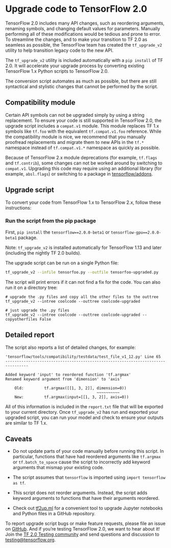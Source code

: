 # Upgrade code to TensorFlow 2.0

TensorFlow 2.0 includes many API changes, such as reordering arguments, renaming symbols, and changing default values for parameters. Manually performing all of these modifications would be tedious and prone to error. To streamline the changes, and to make your transition to TF 2.0 as seamless as possible, the TensorFlow team has created the `tf_upgrade_v2` utility to help transition legacy code to the new API.

The `tf_upgrade_v2` utility is included automatically with a `pip install` of TF 2.0. It will accelerate your upgrade process by converting existing TensorFlow 1.x Python scripts to TensorFlow 2.0.

The conversion script automates as much as possible, but there are still syntactical and stylistic changes that cannot be performed by the script.

## Compatibility module

Certain API symbols can not be upgraded simply by using a string replacement. To ensure your code is still supported in TensorFlow 2.0, the upgrade script includes a `compat.v1` module. This module replaces TF 1.x symbols like `tf.foo` with the equivalent `tf.compat.v1.foo` reference. While the compatibility module is nice, we recommend that you manually proofread replacements and migrate them to new APIs in the `tf.*` namespace instead of `tf.compat.v1.*` namespace as quickly as possible.

Because of TensorFlow 2.x module deprecations (for example, `tf.flags` and `tf.contrib`), some changes can not be worked around by switching to `compat.v1`. Upgrading this code may require using an additional library (for example, `absl.flags`) or switching to a package in [tensorflow/addons](http://www.github.com/tensorflow/addons).

## Upgrade script

To convert your code from TensorFlow 1.x to TensorFlow 2.x, follow these instructions:

### Run the script from the pip package

First, `pip install` the `tensorflow==2.0.0-beta1` or
`tensorflow-gpu==2.0.0-beta1` package.

Note: `tf_upgrade_v2` is installed automatically for TensorFlow 1.13 and later (including the nightly TF 2.0 builds).

The upgrade script can be run on a single Python file:

```sh
tf_upgrade_v2 --infile tensorfoo.py --outfile tensorfoo-upgraded.py
```

The script will print errors if it can not find a fix for the code. You can also run it on a directory tree:

```
# upgrade the .py files and copy all the other files to the outtree
tf_upgrade_v2 --intree coolcode --outtree coolcode-upgraded

# just upgrade the .py files
tf_upgrade_v2 --intree coolcode --outtree coolcode-upgraded --copyotherfiles False
```

## Detailed report

The script also reports a list of detailed changes, for example:

```
'tensorflow/tools/compatibility/testdata/test_file_v1_12.py' Line 65
--------------------------------------------------------------------------------

Added keyword 'input' to reordered function 'tf.argmax'
Renamed keyword argument from 'dimension' to 'axis'

    Old:         tf.argmax([[1, 3, 2]], dimension=0))
                                        ~~~~~~~~~~
    New:         tf.argmax(input=[[1, 3, 2]], axis=0))

```
All of this information is included in the `report.txt` file that will be exported to your current directory. Once `tf_upgrade_v2` has run and exported your upgraded script, you can run your model and check to ensure your outputs are similar to TF 1.x.


## Caveats

- Do not update parts of your code manually before running this script. In particular, functions that have had reordered arguments like `tf.argmax` or `tf.batch_to_space` cause the script to incorrectly add keyword arguments that mismap your existing code.

- The script assumes that `tensorflow` is imported using `import tensorflow as tf`.

- This script does not reorder arguments. Instead, the script adds keyword arguments to functions that have their arguments reordered.

- Check out [tf2up.ml](http://tf2up.ml) for a convenient tool to upgrade Jupyter
  notebooks and Python files in a GitHub repository.

To report upgrade script bugs or make feature requests, please file an issue on [GitHub](https://github.com/tensorflow/tensorflow/issues). And if you’re testing TensorFlow 2.0, we want to hear about it! Join the [TF 2.0 Testing community](https://groups.google.com/a/tensorflow.org/forum/#!forum/testing) and send questions and discussion to [testing@tensorflow.org](mailto:testing@tensorflow.org).
